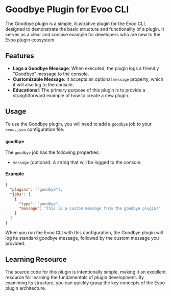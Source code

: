 # Goodbye Plugin for Evoo CLI

The Goodbye plugin is a simple, illustrative plugin for the Evoo CLI, designed to demonstrate the basic structure and functionality of a plugin. It serves as a clear and concise example for developers who are new to the Evoo plugin ecosystem.

## Features

- **Logs a Goodbye Message**: When executed, the plugin logs a friendly "Goodbye" message to the console.
- **Customizable Message**: It accepts an optional `message` property, which it will also log to the console.
- **Educational**: The primary purpose of this plugin is to provide a straightforward example of how to create a new plugin.

## Usage

To use the Goodbye plugin, you will need to add a `goodbye` job to your `evoo.json` configuration file.

### `goodbye`

The `goodbye` job has the following properties:

- `message` (optional): A string that will be logged to the console.

#### Example

```json
{
  "plugins": ["goodbye"],
  "jobs": [
    {
      "type": "goodbye",
      "message": "This is a custom message from the goodbye plugin!"
    }
  ]
}
```

When you run the Evoo CLI with this configuration, the Goodbye plugin will log its standard goodbye message, followed by the custom message you provided.

## Learning Resource

The source code for this plugin is intentionally simple, making it an excellent resource for learning the fundamentals of plugin development. By examining its structure, you can quickly grasp the key concepts of the Evoo plugin architecture.
